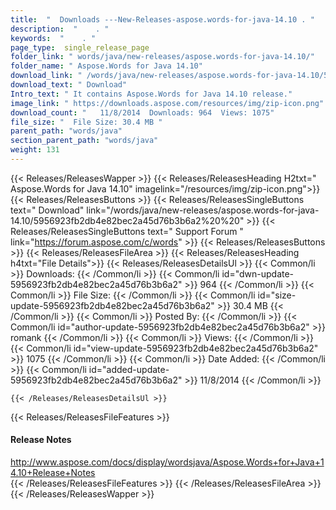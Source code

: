 ```yaml
---
title:  "  Downloads ---New-Releases-aspose.words-for-java-14.10 . " 
description:  "    . " 
keywords:  "    . " 
page_type:  single_release_page
folder_link: " words/java/new-releases/aspose.words-for-java-14.10/"
folder_name: " Aspose.Words for Java 14.10"
download_link: " /words/java/new-releases/aspose.words-for-java-14.10/5956923fb2db4e82bec2a45d76b3b6a2"
download_text: " Download"
Intro_text: " It contains Aspose.Words for Java 14.10 release."
image_link: " https://downloads.aspose.com/resources/img/zip-icon.png"
download_count: "   11/8/2014  Downloads: 964  Views: 1075"
file_size: "  File Size: 30.4 MB "
parent_path: "words/java"
section_parent_path: "words/java"
weight: 131 
---
```


{{< Releases/ReleasesWapper >}}
  {{< Releases/ReleasesHeading H2txt=" Aspose.Words for Java 14.10" imagelink="/resources/img/zip-icon.png">}}
  {{< Releases/ReleasesButtons >}}
    {{< Releases/ReleasesSingleButtons text=" Download" link="/words/java/new-releases/aspose.words-for-java-14.10/5956923fb2db4e82bec2a45d76b3b6a2%20%20" >}}
    {{< Releases/ReleasesSingleButtons text=" Support Forum " link="https://forum.aspose.com/c/words" >}}
  {{< Releases/ReleasesButtons >}}
  {{< Releases/ReleasesFileArea >}}
    {{< Releases/ReleasesHeading h4txt="File Details">}}
    {{< Releases/ReleasesDetailsUl >}}
            {{< Common/li  >}} Downloads: {{< /Common/li >}} 
      {{< Common/li id="dwn-update-5956923fb2db4e82bec2a45d76b3b6a2" >}} 964 {{< /Common/li >}} 
      {{< Common/li  >}} File Size: {{< /Common/li >}} 
      {{< Common/li id="size-update-5956923fb2db4e82bec2a45d76b3b6a2" >}} 30.4 MB {{< /Common/li >}} 
      {{< Common/li  >}} Posted By: {{< /Common/li >}} 
      {{< Common/li id="author-update-5956923fb2db4e82bec2a45d76b3b6a2" >}} romank {{< /Common/li >}} 
      {{< Common/li  >}} Views: {{< /Common/li >}} 
      {{< Common/li id="view-update-5956923fb2db4e82bec2a45d76b3b6a2" >}} 1075 {{< /Common/li >}} 
      {{< Common/li  >}} Date Added: {{< /Common/li >}} 
      {{< Common/li id="added-update-5956923fb2db4e82bec2a45d76b3b6a2" >}} 11/8/2014 {{< /Common/li >}} 

    {{< /Releases/ReleasesDetailsUl >}}

  {{< Releases/ReleasesFileFeatures >}}
      <h4>Release Notes</h4><div><a href="http://www.aspose.com/docs/display/wordsjava/Aspose.Words+for+Java+14.10+Release+Notes">http://www.aspose.com/docs/display/wordsjava/Aspose.Words+for+Java+14.10+Release+Notes</a></div>
  {{< /Releases/ReleasesFileFeatures >}}
 {{< /Releases/ReleasesFileArea >}}
{{< /Releases/ReleasesWapper >}}


